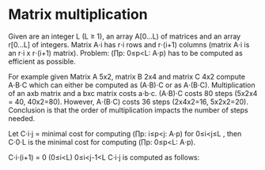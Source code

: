 # Matrix multiplication

Given are an integer L (L &ge; 1), an array A\[0...L) of matrices and an array r\[0...L] of integers. Matrix A&sdot;i has r&sdot;i rows and r&sdot;(i+1) columns (matrix A&sdot;i is an r&sdot;i x r&sdot;(i+1) matrix). Problem: (&prod;p: 0&le;p<L: A&sdot;p) has to be computed as efficient as possible.

For example given Matrix A 5x2, matrix B 2x4 and matrix C 4x2 compute A&sdot;B&sdot;C which can either be computed as (A&sdot;B)&sdot;C or as A&sdot;(B&sdot;C). Multiplication of an axb matrix and a bxc matrix costs a&sdot;b&sdot;c. (A&sdot;B)&sdot;C costs 80 steps (5x2x4 = 40, 40x2=80). However, A&sdot;(B&sdot;C) costs 36 steps (2x4x2=16, 5x2x2=20). Conclusion is that the order of multiplication impacts the number of steps needed.

Let C&sdot;i&sdot;j = minimal cost for computing (&prod;p: i&le;p<j: A&sdot;p) for 0&le;i<j&le;L , then C&sdot;0&sdot;L is the minimal cost for computing (&prod;p: 0&le;p<L: A&sdot;p). 

C&sdot;i&sdot;(i+1) = 0 (0&le;i<L)
0&le;i<j-1<L
C&sdot;i&sdot;j is computed as follows:
